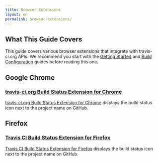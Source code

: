 ```yaml
---
title: Browser Extensions
layout: en
permalink: browser-extensions/
---
```


## What This Guide Covers

This guide covers various browser extensions that integrate with travis-ci.org APIs. We recommend you start with the [Getting Started](/docs/user/getting-started/) and [Build Configuration](/docs/user/build-configuration/) guides before reading this one.


## Google Chrome


### [travis-ci.org Build Status Extension for Chrome](https://chrome.google.com/webstore/detail/klbmicjanlggbmanmpneloekhajhhbfb)
[travis-ci.org Build Status Extension for Chrome](https://chrome.google.com/webstore/detail/klbmicjanlggbmanmpneloekhajhhbfb) displays the build status icon next to the project name on GitHub.


## Firefox

### [Travis CI Build Status Extension for Firefox](https://addons.mozilla.org/en-US/firefox/addon/githubtravis/)

[Travis CI Build Status Extension for Firefox](https://addons.mozilla.org/en-US/firefox/addon/githubtravis/) displays the build status icon next to the project name on GitHub.
